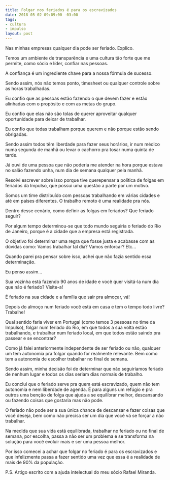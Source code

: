 ```yaml
---
title: Folgar nos feriados é para os escravizados
date: 2018-05-02 09:09:00 -03:00
tags:
- cultura
- impulso
layout: post
---
```


Nas minhas empresas qualquer dia pode ser feriado. Explico.

Temos um ambiente de transparência e uma cultura tão forte que me permite, como sócio e líder, confiar nas pessoas.

A confiança é um ingrediente chave para a nossa fórmula de sucesso.

Sendo assim, nós não temos ponto, timesheet ou qualquer controle sobre as horas trabalhadas.

Eu confio que as pessoas estão fazendo o que devem fazer e estão alinhadas com o propósito e com as metas do grupo.

Eu confio que elas não são tolas de querer aproveitar qualquer oportunidade para deixar de trabalhar.

Eu confio que todas trabalham porque querem e não porque estão sendo obrigadas.

Sendo assim todos têm liberdade para fazer seus horários, ir num médico numa segunda de manhã ou levar o cachorro pra tosar numa quinta de tarde.

Já ouvi de uma pessoa que não poderia me atender na hora porque estava no salão fazendo unha, num dia de semana qualquer pela manhã.

Resolvi escrever sobre isso porque tive querepensar  a política de folgas em feriados da Impulso, que possui uma questão a parte por um motivo.

Somos um time distribuído com pessoas trabalhando em várias cidades e até em países diferentes. O trabalho remoto é uma realidade pra nós.

Dentro desse cenário, como definir as folgas em feriados? Que feriado seguir?

Por algum tempo determinou-se que todo mundo seguiria o feriado do Rio de Janeiro, porque é a cidade que a empresa está registrada.

O objetivo foi determinar uma regra que fosse justa e acabasse com as dúvidas como: Vamos trabalhar tal dia? Vamos enforcar? Etc...

Quando parei pra pensar  sobre isso, achei que não fazia sentido essa determinação.

Eu penso assim...

Sua vozinha está fazendo 90 anos de idade e você quer visitá-la num dia que não é feriado? Visite-a!

É feriado na sua cidade e a família que sair pra almoçar, vá!

Depois do almoço num feriado você está em casa e tem o tempo todo livre? Trabalhe!

Qual sentido faria viver em Portugal (como temos 3 pessoas no time da Impulso), folgar num feriado do Rio, em que todos a sua volta estão trabalhando, e trabalhar num feriado local, em que todos estão saindo pra passear e se encontrar?

Como já falei anteriormente independente de ser feriado ou não, qualquer um tem autonomia pra folgar quando for realmente relevante. Bem como tem a autonomia de escolher trabalhar no final de semana.

Sendo assim, minha decisão foi de determinar que não seguiríamos feriado de nenhum lugar e todos os dias seriam dias normais de trabalho.

Eu conclui que o feriado serve pra quem está escravizado, quem não tem autonomia e nem liberdade de agenda. É para alguns um refúgio e pra outros uma benção de folga que ajuda a se equilibrar melhor, descansando ou fazendo coisas que gostaria mas não pode.

O feriado não pode ser a sua única chance de descansar e fazer coisas que você deseja, bem como não precisa ser um dia que você vá se forçar a não trabalhar.

Na medida que sua vida está equilibrada, trabalhar no feriado ou no final de semana,  por escolha, passa a não ser um problema e se transforma na solução para você evoluir mais e ser uma pessoa melhor.

Por isso comecei a achar que folgar no feriado é para os escravizados e que infelizmente passa a fazer sentido uma vez que essa é a realidade de mais de 90% da população.

P.S. Artigo escrito com a ajuda intelectual do meu sócio Rafael Miranda.
